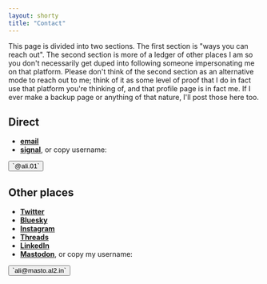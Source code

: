 ```yaml
---
layout: shorty
title: "Contact"
---
```


This page is divided into two sections. The first section is "ways you can reach out". The second section is more of a ledger of other places I am so you don't necessarily get duped into following someone impersonating me on that platform. Please don't think of the second section as an alternative mode to reach out to me; think of it as some level of proof that I do in fact use that platform you're thinking of, and that profile page is in fact me. If I ever make a backup page or anything of that nature, I'll post those here too.

## Direct

- [**email**][email]
- [**signal**][signal], or copy username:

<span id="signal">
<button class="btn btn-mini" data-clipboard-text="@ali.01" data-clipboard-target="#signal">`@ali.01` <i class="fa-regular fa-copy"></i>
</button></span>



## Other places

- [**Twitter**][tw]
- [**Bluesky**][bsky]
- [**Instagram**][ig]
- [**Threads**][th]
- [**LinkedIn**][li]
- [**Mastodon**][masto], or copy my username:

<span id="masto">
<button class="btn btn-mini" data-clipboard-text="ali@masto.al2.in" data-clipboard-target="#masto">`ali@masto.al2.in` <i class="fa-regular fa-copy"></i>
</button></span>



<script>
window.onload=function(){
  var btns = document.querySelectorAll("button");
  var clipboard = new Clipboard(btns);
}
</script>

[meet]: /meet
  "fantastical openings"
[ig]: //instagram.com/alialkhatib
[th]: //www.threads.net/@alialkhatib
[li]: //www.linkedin.com/in/asalkhatib
[masto]: //masto.al2.in/@ali
  "mastodon"
[trying a thing]: /blog/coffee-talk
  "Coffee Talk"
[email]: mailto:{{site.email}}
  "{{site.email}}"
[tw]: //twitter.com/{{site.twitter}}
  "@{{site.twitter}}"
[fb]: //facebook.com/{{site.fb}}
  "{{site.fb}}"
[claim a block]: {{site.meeting}}
  "Google Calendar appointments"
[bsky]: https://bsky.app/profile/ali-alkhatib.com
  "bluesky"
[signal]: https://signal.me/#eu/JPleQkHS6fzEGpuvHx0FWnas8mX7jgxBRFNJCblvpwyCemTM3eFMhZk91yABzdtu
